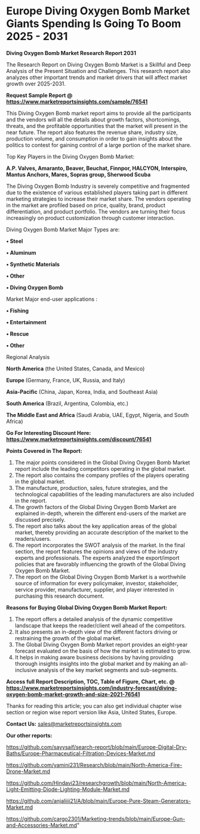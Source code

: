 # Europe Diving Oxygen Bomb Market Giants Spending Is Going To Boom 2025 - 2031

<strong>Diving Oxygen Bomb Market Research Report 2031</strong>

The Research Report on Diving Oxygen Bomb Market is a Skillful and Deep Analysis of the Present Situation and Challenges. This research report also analyzes other important trends and market drivers that will affect market growth over 2025-2031.

<strong>Request Sample Report @ <a href=https://www.marketreportsinsights.com/sample/76541>https://www.marketreportsinsights.com/sample/76541</a></strong>

This Diving Oxygen Bomb market report aims to provide all the participants and the vendors will all the details about growth factors, shortcomings, threats, and the profitable opportunities that the market will present in the near future. The report also features the revenue share, industry size, production volume, and consumption in order to gain insights about the politics to contest for gaining control of a large portion of the market share.

Top Key Players in the Diving Oxygen Bomb Market:

<strong>A.P. Valves, Amaranto, Beaver, Beuchat, Finnpor, HALCYON, Interspiro, Mantus Anchors, Mares, Sopras group, Sherwood Scuba</strong>

The Diving Oxygen Bomb Industry is severely competitive and fragmented due to the existence of various established players taking part in different marketing strategies to increase their market share. The vendors operating in the market are profiled based on price, quality, brand, product differentiation, and product portfolio. The vendors are turning their focus increasingly on product customization through customer interaction.

Diving Oxygen Bomb Market Major Types are:

<strong>• Steel

• Aluminum

• Synthetic Materials

• Other

• Diving Oxygen Bomb</strong>

Market Major end-user applications :

<strong>• Fishing

• Entertainment

• Rescue

• Other</strong>

Regional Analysis

</u><strong><b>North America</b></strong> (the United States, Canada, and Mexico)

<strong><b>Europe </b></strong>(Germany, France, UK, Russia, and Italy)

<strong><b>Asia-Pacific</b></strong> (China, Japan, Korea, India, and Southeast Asia)

<strong><b>South America</b></strong> (Brazil, Argentina, Colombia, etc.)

<strong><b>The Middle East and Africa</b></strong> (Saudi Arabia, UAE, Egypt, Nigeria, and South Africa)

<strong>Go For Interesting Discount Here: <a href=https://www.marketreportsinsights.com/discount/76541>https://www.marketreportsinsights.com/discount/76541</a></strong>

<strong>Points Covered in The Report:</strong>
<ol>
  <li>The major points considered in the Global Diving Oxygen Bomb Market report include the leading competitors operating in the global market.</li>
  <li>The report also contains the company profiles of the players operating in the global market.</li>
  <li>The manufacture, production, sales, future strategies, and the technological capabilities of the leading manufacturers are also included in the report.</li>
  <li>The growth factors of the Global Diving Oxygen Bomb Market are explained in-depth, wherein the different end-users of the market are discussed precisely.</li>
  <li>The report also talks about the key application areas of the global market, thereby providing an accurate description of the market to the readers/users.</li>
  <li>The report incorporates the SWOT analysis of the market. In the final section, the report features the opinions and views of the industry experts and professionals. The experts analyzed the export/import policies that are favorably influencing the growth of the Global Diving Oxygen Bomb Market.</li>
  <li>The report on the Global Diving Oxygen Bomb Market is a worthwhile source of information for every policymaker, investor, stakeholder, service provider, manufacturer, supplier, and player interested in purchasing this research document.</li>
</ol>
<strong>Reasons for Buying Global Diving Oxygen Bomb Market Report:</strong>

<ol>
  <li>The report offers a detailed analysis of the dynamic competitive landscape that keeps the reader/client well ahead of the competitors.</li>
  <li>It also presents an in-depth view of the different factors driving or restraining the growth of the global market.</li>
  <li>The Global Diving Oxygen Bomb Market report provides an eight-year forecast evaluated on the basis of how the market is estimated to grow.</li>
  <li>It helps in making aware business decisions by having providing thorough insights insights into the global market and by making an all-inclusive analysis of the key market segments and sub-segments.</li>
</ol>
<strong>Access full Report Description, TOC, Table of Figure, Chart, etc. @ <a href=https://www.marketreportsinsights.com/industry-forecast/diving-oxygen-bomb-market-growth-and-size-2021-76541>https://www.marketreportsinsights.com/industry-forecast/diving-oxygen-bomb-market-growth-and-size-2021-76541</a></strong>


Thanks for reading this article; you can also get individual chapter wise section or region wise report version like Asia, United States, Europe.

<strong>Contact Us:</strong>
sales@marketreportsinsights.com

<strong>Our other reports:</strong>

<a href=https://github.com/sayysaif/search-report/blob/main/Europe-Digital-Dry-Baths/Europe-Pharmaceutical-Filtration-Devices-Market.md>https://github.com/sayysaif/search-report/blob/main/Europe-Digital-Dry-Baths/Europe-Pharmaceutical-Filtration-Devices-Market.md</a>

<a href=https://github.com/yamini231/Research/blob/main/North-America-Fire-Drone-Market.md>https://github.com/yamini231/Research/blob/main/North-America-Fire-Drone-Market.md</a>

<a href=https://github.com/Hindavi23/researchgrowth/blob/main/North-America-Light-Emitting-Diode-Lighting-Module-Market.md>https://github.com/Hindavi23/researchgrowth/blob/main/North-America-Light-Emitting-Diode-Lighting-Module-Market.md</a>

<a href=https://github.com/anjaliiii21/A/blob/main/Europe-Pure-Steam-Generators-Market.md>https://github.com/anjaliiii21/A/blob/main/Europe-Pure-Steam-Generators-Market.md</a>

<a href=https://github.com/cargo2301/Marketing-trends/blob/main/Europe-Gun-and-Accessories-Market.md>https://github.com/cargo2301/Marketing-trends/blob/main/Europe-Gun-and-Accessories-Market.md</a>"
